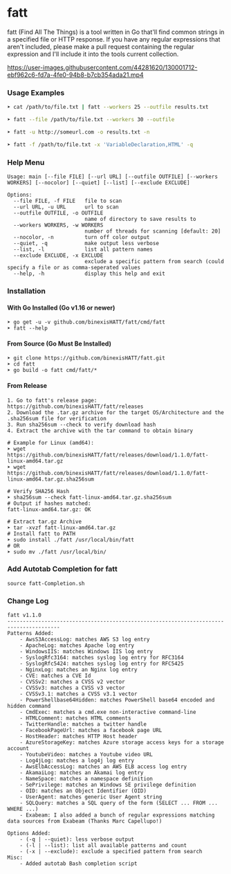 # fatt

fatt (Find All The Things) is a tool written in Go that'll find common strings in a specified file or HTTP response. If you have any regular expressions that aren't included, please make a pull request containing the regular expression and I'll include it into the tools current collection.

https://user-images.githubusercontent.com/44281620/130001712-ebf962c6-fd7a-4fe0-94b8-b7cb354ada21.mp4

### Usage Examples
```bash
➤ cat /path/to/file.txt | fatt --workers 25 --outfile results.txt

➤ fatt --file /path/to/file.txt --workers 30 --outfile

➤ fatt -u http://someurl.com -o results.txt -n

➤ fatt -f /path/to/file.txt -x 'VariableDeclaration,HTML' -q
```
### Help Menu
```
Usage: main [--file FILE] [--url URL] [--outfile OUTFILE] [--workers WORKERS] [--nocolor] [--quiet] [--list] [--exclude EXCLUDE]

Options:
  --file FILE, -f FILE   file to scan
  --url URL, -u URL      url to scan
  --outfile OUTFILE, -o OUTFILE
                         name of directory to save results to
  --workers WORKERS, -w WORKERS
                         number of threads for scanning [default: 20]
  --nocolor, -n          turn off color output
  --quiet, -q            make output less verbose
  --list, -l             list all pattern names
  --exclude EXCLUDE, -x EXCLUDE
                         exclude a specific pattern from search (could specify a file or as comma-seperated values
  --help, -h             display this help and exit
```

### Installation
#### With Go Installed (Go v1.16 or newer)
```
➤ go get -u -v github.com/binexisHATT/fatt/cmd/fatt
➤ fatt --help
```
#### From Source (Go Must Be Installed)
```
➤ git clone https://github.com/binexisHATT/fatt.git
➤ cd fatt
➤ go build -o fatt cmd/fatt/*
```

#### From Release
```
1. Go to fatt's release page: https://github.com/binexisHATT/fatt/releases
2. Download the .tar.gz archive for the target OS/Architecture and the .sha256sum file for verification
3. Run sha256sum --check to verify download hash
4. Extract the archive with the tar command to obtain binary

# Example for Linux (amd64):
➤ wget https://github.com/binexisHATT/fatt/releases/download/1.1.0/fatt-linux-amd64.tar.gz
➤ wget https://github.com/binexisHATT/fatt/releases/download/1.1.0/fatt-linux-amd64.tar.gz.sha256sum

# Verify SHA256 Hash
➤ sha256sum --check fatt-linux-amd64.tar.gz.sha256sum
# Output if hashes matched:
fatt-linux-amd64.tar.gz: OK

# Extract tar.gz Archive
➤ tar -xvzf fatt-linux-amd64.tar.gz
# Install fatt to PATH
➤ sudo install ./fatt /usr/local/bin/fatt
# OR
➤ sudo mv ./fatt /usr/local/bin/
```

### Add Autotab Completion for fatt
```
source fatt-Completion.sh
```

### Change Log
```
fatt v1.1.0
---------------------------------------------------------------------------------------
Patterns Added:
	- AwsS3AccessLog: matches AWS S3 log entry
	- ApacheLog: matches Apache log entry
	- WindowsIIS: matches Windows IIS log entry 
	- SyslogRfc3164: matches syslog log entry for RFC3164
	- SyslogRfc5424: matches syslog log entry for RFC5425
  	- NginxLog: matches an Nginx log entry
  	- CVE: matches a CVE Id
  	- CVSSv2: matches a CVSS v2 vector
  	- CVSSv3: matches a CVSS v3 vector
	- CVSSv3.1: matches a CVSS v3.1 vector
	- PowerShellbase64Hidden: matches PowerShell base64 encoded and hidden command
	- CmdExec: matches a cmd.exe non-interactive command-line
	- HTMLComment: matches HTML comments
	- TwitterHandle: matches a twitter handle
	- FacebookPageUrl: matches a facebook page URL
	- HostHeader: matches HTTP Host header
	- AzureStorageKey: matches Azure storage access keys for a storage account
	- YoutubeVideo: matches a Youtube video URL
	- Log4jLog: matches a log4j log entry
	- AwsElbAccessLog: matches an AWS ELB access log entry
	- AkamaiLog: matches an Akamai log entry
	- NameSpace: matches a namespace definition
	- SePrivilege: matches an Windows SE privilege definition
	- OID: matches an Object Identifier (OID)
	- UserAgent: matches generic User Agent string
	- SQLQuery: matches a SQL query of the form (SELECT ... FROM ... WHERE ...)
	- Exabeam: I also added a bunch of regular expressions matching data sources from Exabeam (Thanks Marc Capellupo!)

Options Added:
	- (-q | --quiet): less verbose output
	- (-l | --list): list all available patterns and count	
	- (-x | --exclude): exclude a specified pattern from search
Misc:
	- Added autotab Bash completion script
```
